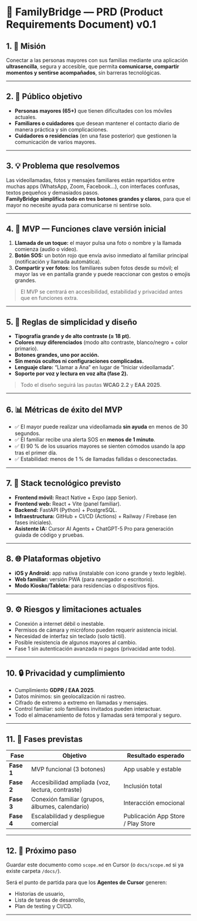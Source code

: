 # 🧭 FamilyBridge — PRD (Product Requirements Document) v0.1

## 1. 🎯 Misión  
Conectar a las personas mayores con sus familias mediante una aplicación **ultrasencilla**, segura y accesible, que permita **comunicarse, compartir momentos y sentirse acompañados**, sin barreras tecnológicas.

---

## 2. 👥 Público objetivo  
- **Personas mayores (65+)** que tienen dificultades con los móviles actuales.  
- **Familiares o cuidadores** que desean mantener el contacto diario de manera práctica y sin complicaciones.  
- **Cuidadores o residencias** (en una fase posterior) que gestionen la comunicación de varios mayores.

---

## 3. 💡 Problema que resolvemos  
Las videollamadas, fotos y mensajes familiares están repartidos entre muchas apps (WhatsApp, Zoom, Facebook…), con interfaces confusas, textos pequeños y demasiados pasos.  
**FamilyBridge simplifica todo en tres botones grandes y claros**, para que el mayor no necesite ayuda para comunicarse ni sentirse solo.

---

## 4. 🧩 MVP — Funciones clave versión inicial  
1. **Llamada de un toque:** el mayor pulsa una foto o nombre y la llamada comienza (audio o vídeo).  
2. **Botón SOS:** un botón rojo que envía aviso inmediato al familiar principal (notificación y llamada automática).  
3. **Compartir y ver fotos:** los familiares suben fotos desde su móvil; el mayor las ve en pantalla grande y puede reaccionar con gestos o emojis grandes.  

> El MVP se centrará en accesibilidad, estabilidad y privacidad antes que en funciones extra.

---

## 5. 🧱 Reglas de simplicidad y diseño  
- **Tipografía grande y de alto contraste (≥ 18 pt).**  
- **Colores muy diferenciados** (modo alto contraste, blanco/negro + color primario).  
- **Botones grandes, uno por acción.**  
- **Sin menús ocultos ni configuraciones complicadas.**  
- **Lenguaje claro:** “Llamar a Ana” en lugar de “Iniciar videollamada”.  
- **Soporte por voz y lectura en voz alta (fase 2).**

> Todo el diseño seguirá las pautas **WCAG 2.2** y **EAA 2025**.

---

## 6. 📊 Métricas de éxito del MVP  
- ✅ El mayor puede realizar una videollamada **sin ayuda** en menos de 30 segundos.  
- ✅ El familiar recibe una alerta SOS en **menos de 1 minuto**.  
- ✅ El 90 % de los usuarios mayores se sienten cómodos usando la app tras el primer día.  
- ✅ Estabilidad: menos de 1 % de llamadas fallidas o desconectadas.

---

## 7. 🧠 Stack tecnológico previsto  
- **Frontend móvil:** React Native + Expo (app Senior).  
- **Frontend web:** React + Vite (panel familiar).  
- **Backend:** FastAPI (Python) + PostgreSQL.  
- **Infraestructura:** GitHub + CI/CD (Actions) + Railway / Firebase (en fases iniciales).  
- **Asistente IA:** Cursor AI Agents + ChatGPT-5 Pro para generación guiada de código y pruebas.

---

## 8. 🌐 Plataformas objetivo  
- **iOS y Android:** app nativa (instalable con icono grande y texto legible).  
- **Web familiar:** versión PWA (para navegador o escritorio).  
- **Modo Kiosko/Tableta:** para residencias o dispositivos fijos.

---

## 9. ⚙️ Riesgos y limitaciones actuales  
- Conexión a internet débil o inestable.  
- Permisos de cámara y micrófono pueden requerir asistencia inicial.  
- Necesidad de interfaz sin teclado (solo táctil).  
- Posible resistencia de algunos mayores al cambio.  
- Fase 1 sin autenticación avanzada ni pagos (privacidad ante todo).

---

## 10. 🔒 Privacidad y cumplimiento  
- Cumplimiento **GDPR / EAA 2025**.  
- Datos mínimos: sin geolocalización ni rastreo.  
- Cifrado de extremo a extremo en llamadas y mensajes.  
- Control familiar: solo familiares invitados pueden interactuar.  
- Todo el almacenamiento de fotos y llamadas será temporal y seguro.

---

## 11. 🧭 Fases previstas  
| Fase | Objetivo | Resultado esperado |
|------|-----------|--------------------|
| **Fase 1** | MVP funcional (3 botones) | App usable y estable |
| **Fase 2** | Accesibilidad ampliada (voz, lectura, contraste) | Inclusión total |
| **Fase 3** | Conexión familiar (grupos, álbumes, calendario) | Interacción emocional |
| **Fase 4** | Escalabilidad y despliegue comercial | Publicación App Store / Play Store |

---

## 12. 🚀 Próximo paso  
Guardar este documento como `scope.md` en Cursor (o `docs/scope.md` si ya existe carpeta `/docs/`).  

Será el punto de partida para que los **Agentes de Cursor** generen:  
- Historias de usuario,  
- Lista de tareas de desarrollo,  
- Plan de testing y CI/CD.  

---
